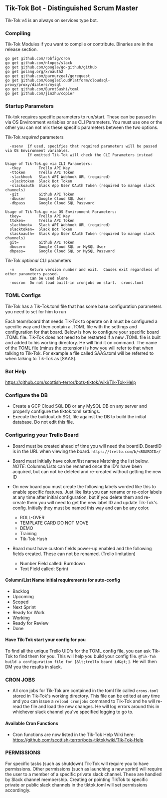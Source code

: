 ## Tik-Tok Bot - Distinguished Scrum Master 

Tik-Tok v4 is an always on services type bot.  

### Compiling
Tik-Tok Modules if you want to compile or contribute.  Binaries are in the release section.
```
go get github.com/robfig/cron
go get github.com/nlopes/slack
go get github.com/google/go-github/github
go get golang.org/x/oauth2
go get github.com/parnurzeal/gorequest
go get github.com/GoogleCloudPlatform/cloudsql-proxy/proxy/dialers/mysql
go get github.com/BurntSushi/toml
go get github.com/jinzhu/copier
```

### Startup Parameters
Tik-tok requires specific parameters to run/start.  These can be passed in via OS Environment variables or as CLI Parameters.  You must use one or the other you can not mix these specific parameters between the two options.

Tik-Tok *required*  parameters
```
  -osenv  If used, specifies that required parameters will be passed via OS Environment variables. 
          If omitted Tik-Tok will check the CLI Parameters instead
```
```
Usage of Tik-Tok.go via CLI Parameters:
  -tkey        Trello API Key
  -ttoken      Trello API Token
  -slackhook   Slack API Webhook URL (required)  
  -slacktoken  Slack Bot Token
  -slackoauth  Slack App User OAuth Token (required to manage slack channels)
  -git         Github API Token
  -dbuser      Google Cloud SQL User
  -dbpass      Google Cloud SQL Password
```
```
Usage of Tik-Tok.go via OS Environment Parameters:
  tkey=        Trello API Key
  ttoken=      Trello API Token
  slackhook=   Slack API Webhook URL (required)  
  slacktoken=  Slack Bot Token
  slackoauth=  Slack App User OAuth Token (required to manage slack channels)
  git=         Github API Token
  dbuser=      Google Cloud SQL or MySQL User
  dbpass=      Google Cloud SQL or MySQL Password
```

Tik-Tok *optional* CLI parameters
```
  -v       Return version number and exit.  Causes exit regardless of other parameters passed.  
           Can be used alone
  -nocron  Do not load built-in cronjobs on start.  crons.toml
```

### TOML Configs
Tik-Tok has a Tik-Tok.toml file that has some base configuration parameters you need to set for him to run

Each team/board that needs Tik-Tok to operate on it must be configured a specific way and then contain a .TOML file with the settings and configuration for that board.   Below is how to configure your specific board .TOML file.   Tik-Tok does not need to be restarted if a new .TOML file is built and added to his working directory.  He will find it on command.  The name of the TOML file (minus the extension) is how you will refer to that when talking to Tik-Tok.  For example a file called  SAAS.toml will be referred to when talking to Tik-Tok as [SAAS].  

###  Bot Help
https://github.com/scottish-terror/bots-tiktok/wiki/Tik-Tok-Help

###  Configure the DB
* Create a GCP Cloud SQL DB or any MySQL DB on any server and properly configure the tiktok.toml settings.
* Execute the buildout.db SQL file against the DB to build the initial database.  Do not edit this file.

###  Configuring your Trello Board
* Board must be created ahead of time you will need the boardID.  BoardID is in the URL when viewing the board. `https://trello.com/b/<BOARDID>/`
* Board must initially have colum/list names Matching the list below. *NOTE*: Columns/Lists can be renamed once the ID's have been acquired, but can not be deleted and re-created without getting the new ID
* On new board you must create the following labels worded like this to enable specific features.  Just like lists you can rename or re-color labels at any time after initial configuration, but if you delete them and re-create them you will need to get the new label ID and update Tik-Tok's config.   Initially they must be named this way and can be any color.
  * ROLL-OVER 
  * TEMPLATE CARD DO NOT MOVE
  * DEMO
  * Training
  * Tik-Tok Hush

* Board must have custom fields power-up enabled and the following fields created.  These can not be renamed. (Trello limitation)
  * Number Field called:  Burndown
  * Text Field called:  Sprint
  
#### Column/List Name initial requirements for auto-config
* Backlog
* Upcoming
* Scoped
* Next Sprint
* Ready for Work
* Working
* Ready for Review
* Done

#### Have Tik-Tok start your config for you
To find all the unique Trello UID's for the TOML config file, you can ask Tik-Tok to find them for you.  This will help you build your config file.
`@Tik-Tok build a configuration file for [&lt;trello board id&gt;]`.  He will then DM you the results in slack.

### CRON JOBS
* All cron jobs for Tik-Tok are contained in the toml file called `crons.toml` stored in Tik-Tok's working directory.  This file can be edited at any time and you can issue a `reload cronjobs` command to Tik-Tok and he will re-read the file and load the new changes.   He will log errors around this in whichever slack channel you've specified logging to go to.

#### Available Cron Functions
* Cron functions are now listed in the Tik-Tok Help Wiki here: https://github.com/scottish-terror/bots-tiktok/wiki/Tik-Tok-Help

### PERMISSIONS
For specific tasks (such as shutdown) Tik-Tok will require you to have permissions. Other permissions (such as launching a new sprint) will require the user to a member of a specific private slack channel.  These are handled by Slack channel membership.  Creating or pointing TikTok to specific private or public slack channels in the tiktok.toml will set permissions accordingly.
